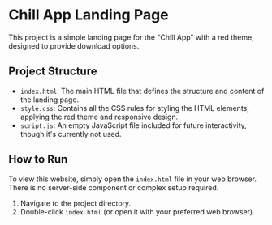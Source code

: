 # Chill App Landing Page

This project is a simple landing page for the "Chill App" with a red theme, designed to provide download options.

## Project Structure

- `index.html`: The main HTML file that defines the structure and content of the landing page.
- `style.css`: Contains all the CSS rules for styling the HTML elements, applying the red theme and responsive design.
- `script.js`: An empty JavaScript file included for future interactivity, though it's currently not used.

## How to Run

To view this website, simply open the `index.html` file in your web browser. There is no server-side component or complex setup required.

1. Navigate to the project directory.
2. Double-click `index.html` (or open it with your preferred web browser). 